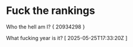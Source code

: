 # Fuck the rankings

Who the hell am I?
{ 20934298 }

What fucking year is it?
[ 2025-05-25T17:33:20Z ]
